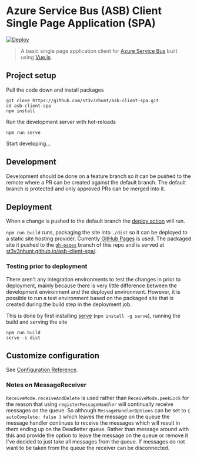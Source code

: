 # Azure Service Bus (ASB) Client Single Page Application (SPA)

[![Deploy](https://github.com/st3v3nhunt/asb-client-spa/workflows/Deploy/badge.svg)](https://github.com/st3v3nhunt/asb-client-spa/actions?query=workflow%3ADeploy)

> A basic single page application client for
  [Azure Service Bus](https://docs.microsoft.com/en-us/azure/service-bus-messaging/service-bus-messaging-overview)
  built using [Vue.js](https://vuejs.org/).

## Project setup

Pull the code down and install packages
```
git clone https://github.com/st3v3nhunt/asb-client-spa.git
cd asb-client-spa
npm install
```

Run the development server with hot-reloads
```
npm run serve
```

Start developing...

## Development

Development should be done on a feature branch so it can be pushed to the
remote where a PR can be created against the default branch. The default branch
is protected and only approved PRs can be merged into it.

## Deployment

When a change is pushed to the default branch the
[deploy action](.github/workflows/deploy.yml) will run.

`npm run build` runs, packaging the site into `./dist` so it can be deployed to
a static site hosting provider.
Currently [GitHub Pages](https://pages.github.com/) is used. The packaged site
it pushed to the
[`gh-pages`](https://github.com/st3v3nhunt/asb-client-spa/tree/gh-pages) branch
of this repo and is served at
[st3v3nhunt.github.io/asb-client-spa/](https://st3v3nhunt.github.io/asb-client-spa/).

### Testing prior to deployment

There aren't any integration environments to test the changes in prior to
deployment, mainly because there is very little difference between the
development environment and the deployed environment. However, it is possible
to run a test environment based on the packaged site that is created during the
build step in the deployment job.

This is done by first installing [serve](https://www.npmjs.com/package/serve)
(`npm install -g serve`), running the build and serving the site
```
npm run build
serve -s dist
```

## Customize configuration

See [Configuration Reference](https://cli.vuejs.org/config/).

### Notes on MessageReceiver

`ReceiveMode.receiveAndDelete` is used rather than `ReceiveMode.peekLock` for
the reason that using `registerMessageHandler` will continually receive
messages on the queue. So although `MessageHandlerOptions` can be set to
`{ autoComplete: false }` which leaves the message on the queue the message
handler continues to receive the messages which will result in them ending up
on the Deadletter queue. Rather than message around with this and provide the
option to leave the message on the queue or remove it I've decided to just take
all messages from the queue. If messages do not want to be taken from the queue
the receiver can be disconnected.
